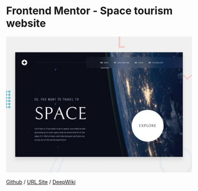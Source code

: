 # Frontend Mentor - Space tourism website

![Design preview for the Space tourism website coding challenge](./preview.jpg)

[Github](https://github.com/barriedirk/frontend-mentor-exercise-26-space-tourism-multi-page-website) / 
[URL Site](https://barriedirk.github.io/frontend-mentor-exercise-26-space-tourism-multi-page-website) /
[DeepWiki](https://deepwiki.com/barriedirk/frontend-mentor-exercise-26-space-tourism-multi-page-website)